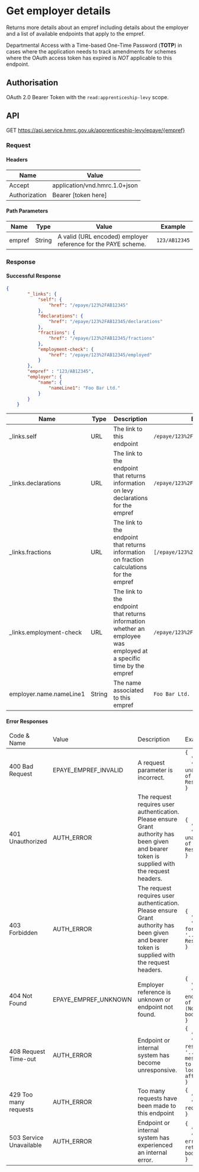 # Get employer details
Returns more details about an empref including details about the employer and a list of available endpoints that apply to the empref.

Departmental Access with a Time-based One-Time Password (**TOTP**) in cases where the application needs to track amendments for schemes where the OAuth access token has expired is *NOT* applicable to this endpoint.

## Authorisation
OAuth 2.0 Bearer Token with the `read:apprenticeship-levy` scope.

## API
GET https://api.service.hmrc.gov.uk/apprenticeship-levy/epaye/{empref}

### Request
#### Headers
| Name | Value |
| --- | --- |
|Accept|application/vnd.hmrc.1.0+json|
|Authorization|Bearer [token here]|


#### Path Parameters
| Name | Type | Value | Example |
| --- | --- | --- | --- |
|empref|String|A valid (URL encoded) employer reference for the PAYE scheme.|`123/AB12345`|


### Response


#### Successful Response

```json
{
        "_links": {
            "self": {
                "href": "/epaye/123%2FAB12345"
            },
            "declarations": {
                "href": "/epaye/123%2FAB12345/declarations"
            },
            "fractions": {
                "href": "/epaye/123%2FAB12345/fractions"
            },
            "employment-check": {
                "href": "/epaye/123%2FAB12345/employed"
            }
        },
        "empref" : "123/AB12345",
        "employer": {
            "name": {
                "nameLine1": "Foo Bar Ltd."
            }
        }
    }
```

| Name | Type | Description | Example |
| ---  | ---  | ---         | ---     |
|_links.self|URL|The link to this endpoint|`/epaye/123%2FAB12345`|
|_links.declarations|URL|The link to the endpoint that returns information on levy declarations for the empref|`/epaye/123%2FAB12345/declarations`|
|_links.fractions|URL|The link to the endpoint that returns information on fraction calculations for the empref|`[/epaye/123%2FAB12345/fractions]`|
|_links.employment-check|URL|The link to the endpoint that returns information whether an employee was employed at a specific time by the empref|`/epaye/123%2FAB12345/employed]`|
|employer.name.nameLine1|String|The name associated to this empref|`Foo Bar Ltd.`|


#### Error Responses
<table>
  <thead>
    <tr>
      <td>Code &amp; Name</td>
      <td>Value</td>
      <td>Description</td>
      <td>Example</td>
    </tr>
  </thead>
  <tbody>
<tr><td>400 Bad Request</td>
    <td>EPAYE_EMPREF_INVALID</td>
    <td>A request parameter is incorrect.</td>
    <td><code>{
  "code": "DES_ERROR",
  "message": "Auth unauthorised error: GET of '....' returned 401. Response body: ''"
}</code></td></tr><tr><td>401 Unauthorized</td>
    <td>AUTH_ERROR</td>
    <td>The request requires user authentication. Please ensure Grant authority has been given and bearer token is supplied with the request headers.</td>
    <td><code>{
  "code": "DES_ERROR",
  "message": "Auth unauthorised error: GET of '...' returned 401. Response body: ''"
}</code></td></tr><tr><td>403 Forbidden</td>
    <td>AUTH_ERROR</td>
    <td>The request requires user authentication. Please ensure Grant authority has been given and bearer token is supplied with the request headers.</td>
    <td><code>{
  "code": "DES_ERROR",
  "message": "Auth forbidden error: GET of '...' returned 403. Response body: ''"
}</code></td></tr><tr><td>404 Not Found</td>
    <td>EPAYE_EMPREF_UNKNOWN</td>
    <td>Employer reference is unknown or endpoint not found.</td>
    <td><code>{
  "code": "DES_ERROR",
  "message": "Auth endpoint not found: GET of '....' returned 404 (Not Found). Response body: ''"
}</code></td></tr><tr><td>408 Request Time-out</td>
    <td>AUTH_ERROR</td>
    <td>Endpoint or internal system has become unresponsive.</td>
    <td><code>{
  "code": "DES_ERROR",
  "message": "Auth not responding error: GET of '...' timed out with message 'Request timeout to localhost/127.0.0.1:8080 after 500 ms'"
}</code></td></tr><tr><td>429 Too many requests</td>
    <td>AUTH_ERROR</td>
    <td>Too many requests have been made to this endpoint</td>
    <td><code>{
  "code": "DES_ERROR",
  "message": "Too many requests"
}</code></td></tr><tr><td>503 Service Unavailable</td>
    <td>AUTH_ERROR</td>
    <td>Endpoint or internal system has experienced an internal error.</td>
    <td><code>{
  "code": "DES_ERROR",
  "message": "Auth 5xx error: GET of '....' returned 500. Response body: ''"
}</code></td></tr></table>